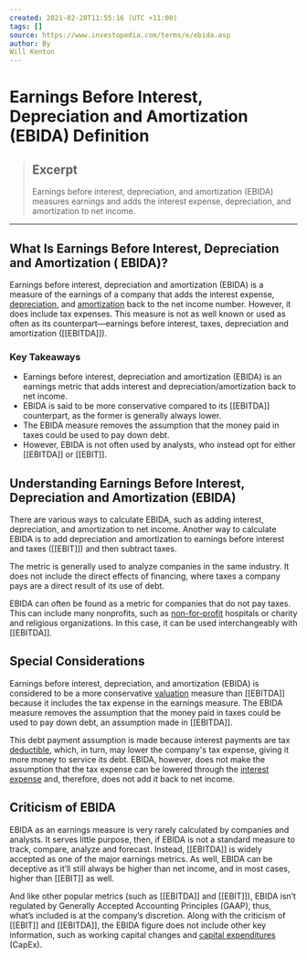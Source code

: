 ```yaml
---
created: 2021-02-28T11:55:16 (UTC +11:00)
tags: []
source: https://www.investopedia.com/terms/e/ebida.asp
author: By
Will Kenton
---
```


# Earnings Before Interest, Depreciation and Amortization (EBIDA) Definition

> ## Excerpt
> Earnings before interest, depreciation, and amortization (EBIDA) measures earnings and adds the interest expense, depreciation, and amortization to net income.

---
## What Is Earnings Before Interest, Depreciation and Amortization ( EBIDA)?

Earnings before interest, depreciation and amortization (EBIDA) is a measure of the earnings of a company that adds the interest expense, [depreciation](https://www.investopedia.com/terms/d/depreciation.asp), and [amortization](https://www.investopedia.com/terms/a/amortization.asp) back to the net income number. However, it does include tax expenses. This measure is not as well known or used as often as its counterpart—earnings before interest, taxes, depreciation and amortization ([[EBITDA]]).

### Key Takeaways

-   Earnings before interest, depreciation and amortization (EBIDA) is an earnings metric that adds interest and depreciation/amortization back to net income. 
-   EBIDA is said to be more conservative compared to its [[EBITDA]] counterpart, as the former is generally always lower. 
-   The EBIDA measure removes the assumption that the money paid in taxes could be used to pay down debt. 
-   However, EBIDA is not often used by analysts, who instead opt for either [[EBITDA]] or [[EBIT]].  

## Understanding Earnings Before Interest, Depreciation and Amortization (EBIDA)

There are various ways to calculate EBIDA, such as adding interest, depreciation, and amortization to net income. Another way to calculate EBIDA is to add depreciation and amortization to earnings before interest and taxes ([[EBIT]]) and then subtract taxes.  

The metric is generally used to analyze companies in the same industry. It does not include the direct effects of financing, where taxes a company pays are a direct result of its use of debt.  

EBIDA can often be found as a metric for companies that do not pay taxes. This can include many nonprofits, such as [non-for-profit](https://www.investopedia.com/terms/n/non-profitorganization.asp) hospitals or charity and religious organizations. In this case, it can be used interchangeably with [[EBITDA]]. 

## Special Considerations 

Earnings before interest, depreciation, and amortization (EBIDA) is considered to be a more conservative [valuation](https://www.investopedia.com/terms/v/valuation.asp) measure than [[EBITDA]] because it includes the tax expense in the earnings measure. The EBIDA measure removes the assumption that the money paid in taxes could be used to pay down debt, an assumption made in [[EBITDA]]. 

This debt payment assumption is made because interest payments are tax [deductible](https://www.investopedia.com/terms/d/deductible.asp), which, in turn, may lower the company's tax expense, giving it more money to service its debt. EBIDA, however, does not make the assumption that the tax expense can be lowered through the [interest expense](https://www.investopedia.com/terms/i/interestexpense.asp) and, therefore, does not add it back to net income.

## Criticism of EBIDA

EBIDA as an earnings measure is very rarely calculated by companies and analysts. It serves little purpose, then, if EBIDA is not a standard measure to track, compare, analyze and forecast. Instead, [[EBITDA]] is widely accepted as one of the major earnings metrics. As well, EBIDA can be deceptive as it’ll still always be higher than net income, and in most cases, higher than [[EBIT]] as well. 

And like other popular metrics (such as [[EBITDA]] and [[EBIT]]), EBIDA isn’t regulated by Generally Accepted Accounting Principles (GAAP), thus, what’s included is at the company’s discretion. Along with the criticism of [[EBIT]] and [[EBITDA]], the EBIDA figure does not include other key information, such as working capital changes and [capital expenditures](https://www.investopedia.com/terms/c/capitalexpenditure.asp) (CapEx).
